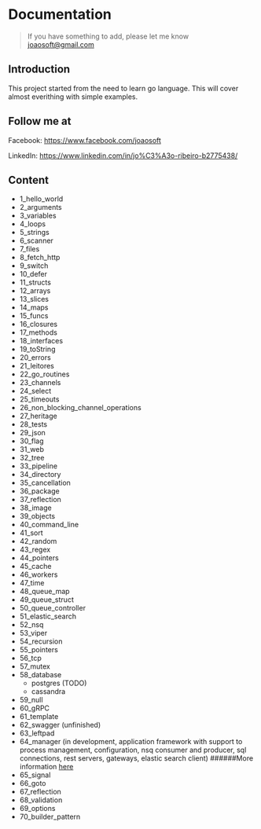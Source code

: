 # Documentation
> If you have something to add, please let me know joaosoft@gmail.com

## Introduction
This project started from the need to learn go language. This will cover almost everithing with simple examples.

## Follow me at
Facebook: https://www.facebook.com/joaosoft

LinkedIn: https://www.linkedin.com/in/jo%C3%A3o-ribeiro-b2775438/

## Content
- 1_hello_world
- 2_arguments
- 3_variables
- 4_loops
- 5_strings
- 6_scanner
- 7_files
- 8_fetch_http
- 9_switch
- 10_defer
- 11_structs
- 12_arrays
- 13_slices
- 14_maps
- 15_funcs
- 16_closures
- 17_methods
- 18_interfaces
- 19_toString
- 20_errors
- 21_leitores
- 22_go_routines
- 23_channels
- 24_select
- 25_timeouts
- 26_non_blocking_channel_operations
- 27_heritage
- 28_tests
- 29_json
- 30_flag
- 31_web
- 32_tree
- 33_pipeline
- 34_directory
- 35_cancellation
- 36_package
- 37_reflection
- 38_image
- 39_objects
- 40_command_line
- 41_sort
- 42_random
- 43_regex
- 44_pointers
- 45_cache
- 46_workers
- 47_time
- 48_queue_map
- 49_queue_struct
- 50_queue_controller
- 51_elastic_search
- 52_nsq
- 53_viper
- 54_recursion
- 55_pointers
- 56_tcp
- 57_mutex
- 58_database
    - postgres (TODO)
    - cassandra
- 59_null
- 60_gRPC
- 61_template
- 62_swagger (unfinished)
- 63_leftpad
- 64_manager (in development, application framework with support to process management, configuration, nsq consumer and producer, sql connections, rest servers, gateways, elastic search client)
  ######More information [here](https://github.com/joaosoft/go-manager)
- 65_signal
- 66_goto
- 67_reflection
- 68_validation
- 69_options
- 70_builder_pattern